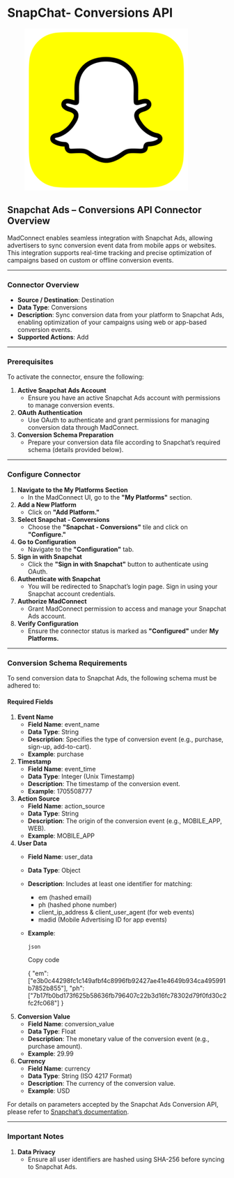 # SnapChat- Conversions API

<div align="left"><figure><img src=".gitbook/assets/image (2).png" alt="" width="375"><figcaption></figcaption></figure></div>

## **Snapchat Ads – Conversions API Connector Overview**

MadConnect enables seamless integration with Snapchat Ads, allowing advertisers to sync conversion event data from mobile apps or websites. This integration supports real-time tracking and precise optimization of campaigns based on custom or offline conversion events.

***

### **Connector Overview**

* **Source / Destination**: Destination
* **Data Type**: Conversions
* **Description**: Sync conversion data from your platform to Snapchat Ads, enabling optimization of your campaigns using web or app-based conversion events.
* **Supported Actions**: Add

***

### **Prerequisites**

To activate the connector, ensure the following:

1. **Active Snapchat Ads Account**
   * Ensure you have an active Snapchat Ads account with permissions to manage conversion events.
2. **OAuth Authentication**
   * Use OAuth to authenticate and grant permissions for managing conversion data through MadConnect.
3. **Conversion Schema Preparation**
   * Prepare your conversion data file according to Snapchat’s required schema (details provided below).

***

### **Configure Connector**

1. **Navigate to the My Platforms Section**
   * In the MadConnect UI, go to the **"My Platforms"** section.
2. **Add a New Platform**
   * Click on **"Add Platform."**
3. **Select Snapchat - Conversions**
   * Choose the **"Snapchat - Conversions"** tile and click on **"Configure."**
4. **Go to Configuration**
   * Navigate to the **"Configuration"** tab.
5. **Sign in with Snapchat**
   * Click the **"Sign in with Snapchat"** button to authenticate using OAuth.
6. **Authenticate with Snapchat**
   * You will be redirected to Snapchat’s login page. Sign in using your Snapchat account credentials.
7. **Authorize MadConnect**
   * Grant MadConnect permission to access and manage your Snapchat Ads account.
8. **Verify Configuration**
   * Ensure the connector status is marked as **"Configured"** under **My Platforms.**

***

### **Conversion Schema Requirements**

To send conversion data to Snapchat Ads, the following schema must be adhered to:

#### **Required Fields**

1. **Event Name**
   * **Field Name**: event\_name
   * **Data Type**: String
   * **Description**: Specifies the type of conversion event (e.g., purchase, sign-up, add-to-cart).
   * **Example**: purchase
2. **Timestamp**
   * **Field Name**: event\_time
   * **Data Type**: Integer (Unix Timestamp)
   * **Description**: The timestamp of the conversion event.
   * **Example**: 1705508777
3. **Action Source**
   * **Field Name**: action\_source
   * **Data Type**: String
   * **Description**: The origin of the conversion event (e.g., MOBILE\_APP, WEB).
   * **Example**: MOBILE\_APP
4. **User Data**
   * **Field Name**: user\_data
   * **Data Type**: Object
   * **Description**: Includes at least one identifier for matching:
     * em (hashed email)
     * ph (hashed phone number)
     * client\_ip\_address & client\_user\_agent (for web events)
     * madid (Mobile Advertising ID for app events)
   *   **Example**:

       ```
       json
       ```

       Copy code

       { "em": \["e3b0c44298fc1c149afbf4c8996fb92427ae41e4649b934ca495991b7852b855"], "ph": \["7b17fb0bd173f625b58636fb796407c22b3d16fc78302d79f0fd30c2fc2fc068"] }
5. **Conversion Value**
   * **Field Name**: conversion\_value
   * **Data Type**: Float
   * **Description**: The monetary value of the conversion event (e.g., purchase amount).
   * **Example**: 29.99
6. **Currency**
   * **Field Name**: currency
   * **Data Type**: String (ISO 4217 Format)
   * **Description**: The currency of the conversion value.
   * **Example**: USD

For details on parameters accepted by the Snapchat Ads Conversion API, please refer to [Snapchat’s documentation](https://developers.snap.com/api/marketing-api/Conversions-API/Parameters).

***

### **Important Notes**

1. **Data Privacy**
   * Ensure all user identifiers are hashed using SHA-256 before syncing to Snapchat Ads.

